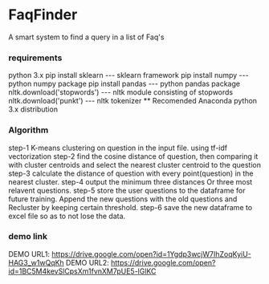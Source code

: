 # FaqFinder
A smart system  to find a query in a list of Faq's

### requirements
python 3.x
pip install sklearn                         --- sklearn framework
pip install numpy                           --- python numpy package
pip install pandas                          --- python pandas package
nltk.download('stopwords')                  --- nltk module consisting of stopwords
nltk.download('punkt')                      --- nltk tokenizer
** Recomended Anaconda python 3.x distribution

### Algorithm 
step-1 K-means clustering on question in the input file. using tf-idf vectorization
step-2 find the cosine distance of question, then comparing it with cluster centroids and select the nearest cluster centroid to the question
step-3 calculate the distance of question with every point(question) in the nearest cluster.
step-4 output the minimum three distances Or three most relavent questions.
step-5 store the user questions to the dataframe for future training. Append the new questions with the old questions and Recluster by keeping certain threshold.
step-6 save the new dataframe to excel file so as to not lose the data.

### demo link 

DEMO URL1: https://drive.google.com/open?id=1Ygdp3wcjW7IhZoqKyiU-HAG3_w1wQqKh
DEMO URL2: https://drive.google.com/open?id=1BC5M4kevSlCpsXm1fvnXM7pUE5-lGlKC

